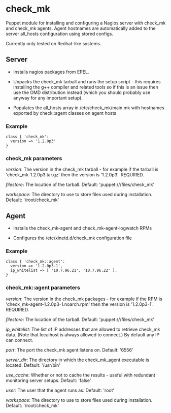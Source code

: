 # check_mk

Puppet module for installing and configuring a Nagios server with check_mk and
check_mk agents.  Agent hostnames are automatically added to the server
all_hosts configuration using stored configs.

Currently only tested on Redhat-like systems.

## Server

* Installs nagios packages from EPEL.

* Unpacks the check_mk tarball and runs the setup script - this requires
installing the g++ compiler and related tools so if this is an issue then use
the OMD distribution instead (which you should probably use anyway for any
important setup).

* Populates the all_hosts array in /etc/check_mk/main.mk with hostnames
  exported by check::agent classes on agent hosts

### Example

    class { 'check_mk':
      version => '1.2.0p3'
    }

### check_mk parameters

*version*: The version in the check_mk tarball - for example if the tarball is
'check_mk-1.2.0p3.tar.gz' then the version is '1.2.0p3'. REQUIRED.

*filestore*: The location of the tarball.  Default: 'puppet:///files/check_mk'

*workspace*: The directory to use to store files used during installation.
Default: '/root/check_mk'

## Agent

* Installs the check_mk-agent and check_mk-agent-logwatch RPMs

* Configures the /etc/xinetd.d/check_mk configuration file

### Example

    class { 'check_mk::agent':
      version => '1.2.0p3-1',
      ip_whitelist => [ '10.7.96.21', '10.7.96.22' ],
    }

### check_mk::agent parameters

*version*: The version in the check_mk packages - for example if the RPM is
'check_mk-agent-1.2.0p3-1.noarch.rpm' then the version is '1.2.0p3-1'.
REQUIRED.

*filestore*: The location of the tarball.  Default: 'puppet:///files/check_mk'

*ip_whitelist*: The list of IP addresses that are allowed to retrieve check_mk
data. (Note that localhost is always allowed to connect.) By default any IP can
connect.

*port*: The port the check_mk agent listens on. Default: '6556'

*server_dir*: The directory in which the check_mk_agent executable is located.
Default: '/usr/bin'

*use_cache*: Whether or not to cache the results - useful with redundant
monitoring server setups.  Default: 'false'

*user*: The user that the agent runs as. Default: 'root'

*workspace*: The directory to use to store files used during installation.
Default: '/root/check_mk'

